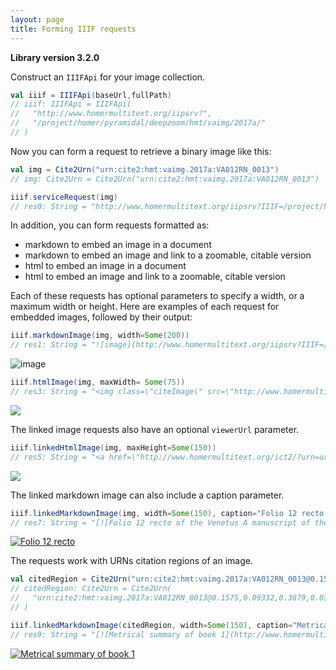 ```yaml
---
layout: page
title: Forming IIIF requests
---
```



**Library version 3.2.0**





Construct an `IIIFApi` for your image collection.

```scala
val iiif = IIIFApi(baseUrl,fullPath)
// iiif: IIIFApi = IIIFApi(
//   "http://www.homermultitext.org/iipsrv?",
//   "/project/homer/pyramidal/deepzoom/hmt/vaimg/2017a/"
// )
```

Now you can form a request to retrieve a binary image like this:

```scala
val img = Cite2Urn("urn:cite2:hmt:vaimg.2017a:VA012RN_0013")
// img: Cite2Urn = Cite2Urn("urn:cite2:hmt:vaimg.2017a:VA012RN_0013")

iiif.serviceRequest(img)
// res0: String = "http://www.homermultitext.org/iipsrv?IIIF=/project/homer/pyramidal/deepzoom/hmt/vaimg/2017a/VA012RN_0013.tif/full/2000,/0/default.jpg"
```


In addition, you can form requests formatted as:

- markdown to embed an image in a document
- markdown to embed an image and link to a zoomable, citable version
- html to embed an image in a document
- html to embed an image and link to a zoomable, citable version


Each of these requests has optional parameters to specify a width, or a maximum width or height.
Here are examples of each request for embedded images, followed by their output:



```scala
iiif.markdownImage(img, width=Some(200))
// res1: String = "![image](http://www.homermultitext.org/iipsrv?IIIF=/project/homer/pyramidal/deepzoom/hmt/vaimg/2017a/VA012RN_0013.tif/full/200,/0/default.jpg)"
```
![image](http://www.homermultitext.org/iipsrv?IIIF=/project/homer/pyramidal/deepzoom/hmt/vaimg/2017a/VA012RN_0013.tif/full/200,/0/default.jpg)

```scala
iiif.htmlImage(img, maxWidth= Some(75))
// res3: String = "<img class=\"citeImage\" src=\"http://www.homermultitext.org/iipsrv?IIIF=/project/homer/pyramidal/deepzoom/hmt/vaimg/2017a/VA012RN_0013.tif/full/!75,/0/default.jpg\" />"
```
<img class="citeImage" src="http://www.homermultitext.org/iipsrv?IIIF=/project/homer/pyramidal/deepzoom/hmt/vaimg/2017a/VA012RN_0013.tif/full/!75,/0/default.jpg" />

The linked  image requests also have an optional `viewerUrl` parameter.
```scala
iiif.linkedHtmlImage(img, maxHeight=Some(150))
// res5: String = "<a href=\"http://www.homermultitext.org/ict2/?urn=urn:cite2:hmt:vaimg.2017a:VA012RN_0013\"><img class=\"citeImage\" src=\"http://www.homermultitext.org/iipsrv?IIIF=/project/homer/pyramidal/deepzoom/hmt/vaimg/2017a/VA012RN_0013.tif/full/!,150/0/default.jpg\" /></a>"
```
<a href="http://www.homermultitext.org/ict2/?urn=urn:cite2:hmt:vaimg.2017a:VA012RN_0013"><img class="citeImage" src="http://www.homermultitext.org/iipsrv?IIIF=/project/homer/pyramidal/deepzoom/hmt/vaimg/2017a/VA012RN_0013.tif/full/!,150/0/default.jpg" /></a>

The linked markdown image can also include a caption parameter.
```scala
iiif.linkedMarkdownImage(img, width=Some(150), caption="Folio 12 recto of the Venetus A manuscript of the Iliad")
// res7: String = "[![Folio 12 recto of the Venetus A manuscript of the Iliad](http://www.homermultitext.org/iipsrv?IIIF=/project/homer/pyramidal/deepzoom/hmt/vaimg/2017a/VA012RN_0013.tif/full/150,/0/default.jpg)](http://www.homermultitext.org/ict2/?urn=urn:cite2:hmt:vaimg.2017a:VA012RN_0013)"
```
[![Folio 12 recto](http://www.homermultitext.org/iipsrv?IIIF=/project/homer/pyramidal/deepzoom/hmt/vaimg/2017a/VA012RN_0013.tif/full/150,/0/default.jpg)](http://www.homermultitext.org/ict2/?urn=urn:cite2:hmt:vaimg.2017a:VA012RN_0013)


The requests work with URNs citation regions of an image.


```scala
val citedRegion = Cite2Urn("urn:cite2:hmt:vaimg.2017a:VA012RN_0013@0.1575,0.09332,0.3879,0.03225")
// citedRegion: Cite2Urn = Cite2Urn(
//   "urn:cite2:hmt:vaimg.2017a:VA012RN_0013@0.1575,0.09332,0.3879,0.03225"
// )
```

```scala
iiif.linkedMarkdownImage(citedRegion, width=Some(150), caption="Metrical summary of book 1")
// res9: String = "[![Metrical summary of book 1](http://www.homermultitext.org/iipsrv?IIIF=/project/homer/pyramidal/deepzoom/hmt/vaimg/2017a/VA012RN_0013.tif/pct:15.75,9.332,38.79,3.225/150,/0/default.jpg)](http://www.homermultitext.org/ict2/?urn=urn:cite2:hmt:vaimg.2017a:VA012RN_0013@0.1575,0.09332,0.3879,0.03225)"
```

[![Metrical summary of book 1](http://www.homermultitext.org/iipsrv?IIIF=/project/homer/pyramidal/deepzoom/hmt/vaimg/2017a/VA012RN_0013.tif/pct:15.75,9.332,38.79,3.225/!,150/0/default.jpg)](http://www.homermultitext.org/ict2/?urn=urn:cite2:hmt:vaimg.2017a:VA012RN_0013@0.1575,0.09332,0.3879,0.03225)

